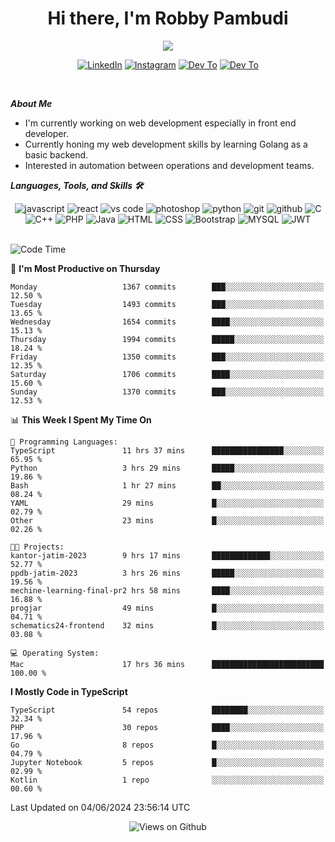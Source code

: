 <div align="center">
   <h1>Hi there, I'm Robby Pambudi </h1>

<img src="https://pronoun.cyou/x/y?subject=He&object=Him&height=20"> 
</div>

<p align='center'>
   <a href="https://www.linkedin.com/in/robbypambudi" target="_blank"><img src="https://img.shields.io/badge/LinkedIn-0077B5?style=for-the-badge&logo=linkedin&logoColor=white" alt="LinkedIn"></a>
   <a href="https://www.instagram.com/robbypambudi" target="_blank"><img src="https://img.shields.io/badge/Instagram-E4405F?style=for-the-badge&logo=instagram&logoColor=white" alt="Instagram"></a>
   <a href="https://dev.to/robbypambudi" target="_blank"><img src="https://img.shields.io/badge/dev.to-0A0A0A?style=for-the-badge&logo=dev.to&logoColor=white" alt="Dev To"></a>
   <a href="https://www.facebook.com/robbyulungpambudi" target="_blank"><img src="https://img.shields.io/badge/Facebook-1877F2?style=for-the-badge&logo=facebook&logoColor=white" alt="Dev To"></a>

</p> <p>
<br>
   
***About Me***
   
- I'm currently working on web development especially in front end developer.
- Currently honing my web development skills by learning Golang as a basic backend.
- Interested in automation between operations and development teams.
 
   
***Languages, Tools, and Skills 🛠***

   <div align="center">
   <img src="https://img.shields.io/badge/JavaScript-F7DF1E?style=for-the-badge&logo=javascript&logoColor=black" alt="javascript" />
      <img src="https://img.shields.io/badge/React-61DAFB?style=for-the-badge&logo=react&logoColor=black" alt="react" />
      <img src="https://img.shields.io/badge/vs%20code-007ACC?style=for-the-badge&logo=visual%20studio%20code&logoColor=white" alt="vs code" />
      <img src="https://img.shields.io/badge/adobe%20photoshop-31A8FF?style=for-the-badge&logo=adobe%20photoshop&logoColor=white" alt="photoshop" />
      <img src="https://img.shields.io/badge/python-3776AB?style=for-the-badge&logo=python&logoColor=white" alt="python" />
      <img src="https://img.shields.io/badge/Git-F05032?style=for-the-badge&logo=git&logoColor=white" alt="git" />
      <img src="https://img.shields.io/badge/GitHub-100000?style=for-the-badge&logo=github&logoColor=white" alt="github" />
      <img src="https://img.shields.io/badge/c-%2300599C.svg?style=for-the-badge&logo=c&logoColor=white" alt="C" />
      <img src="https://img.shields.io/badge/c++-%2300599C.svg?style=for-the-badge&logo=c%2B%2B&logoColor=white" alt="C++" />   
      <img src="https://img.shields.io/badge/PHP-777BB4?style=for-the-badge&logo=php&logoColor=white" alt="PHP" />
      <img src="https://img.shields.io/badge/Java-ED8B00?style=for-the-badge&logo=java&logoColor=white" alt="Java"/>
      <img src="https://img.shields.io/badge/HTML5-E34F26?style=for-the-badge&logo=html5&logoColor=white" alt="HTML" />
      <img src="https://img.shields.io/badge/CSS-239120?&style=for-the-badge&logo=css3&logoColor=white" alt ="CSS" />
      <img src="https://img.shields.io/badge/Bootstrap-563D7C?style=for-the-badge&logo=bootstrap&logoColor=white" alt="Bootstrap" />
      <img src="https://img.shields.io/badge/MySQL-00000F?style=for-the-badge&logo=mysql&logoColor=white" alt="MYSQL" />
      <img src="https://img.shields.io/badge/json%20web%20tokens-323330?style=for-the-badge&logo=json-web-tokens&logoColor=pink" alt="JWT" />
      
   </div><br>
   
<!--START_SECTION:waka-->
![Code Time](http://img.shields.io/badge/Code%20Time-1%2C307%20hrs%2031%20mins-blue)

📅 **I'm Most Productive on Thursday** 

```text
Monday                   1367 commits        ███░░░░░░░░░░░░░░░░░░░░░░   12.50 % 
Tuesday                  1493 commits        ███░░░░░░░░░░░░░░░░░░░░░░   13.65 % 
Wednesday                1654 commits        ████░░░░░░░░░░░░░░░░░░░░░   15.13 % 
Thursday                 1994 commits        █████░░░░░░░░░░░░░░░░░░░░   18.24 % 
Friday                   1350 commits        ███░░░░░░░░░░░░░░░░░░░░░░   12.35 % 
Saturday                 1706 commits        ████░░░░░░░░░░░░░░░░░░░░░   15.60 % 
Sunday                   1370 commits        ███░░░░░░░░░░░░░░░░░░░░░░   12.53 % 
```


📊 **This Week I Spent My Time On** 

```text
💬 Programming Languages: 
TypeScript               11 hrs 37 mins      ████████████████░░░░░░░░░   65.95 % 
Python                   3 hrs 29 mins       █████░░░░░░░░░░░░░░░░░░░░   19.86 % 
Bash                     1 hr 27 mins        ██░░░░░░░░░░░░░░░░░░░░░░░   08.24 % 
YAML                     29 mins             █░░░░░░░░░░░░░░░░░░░░░░░░   02.79 % 
Other                    23 mins             █░░░░░░░░░░░░░░░░░░░░░░░░   02.26 % 

🐱‍💻 Projects: 
kantor-jatim-2023        9 hrs 17 mins       █████████████░░░░░░░░░░░░   52.77 % 
ppdb-jatim-2023          3 hrs 26 mins       █████░░░░░░░░░░░░░░░░░░░░   19.56 % 
mechine-learning-final-pr2 hrs 58 mins       ████░░░░░░░░░░░░░░░░░░░░░   16.88 % 
progjar                  49 mins             █░░░░░░░░░░░░░░░░░░░░░░░░   04.71 % 
schematics24-frontend    32 mins             █░░░░░░░░░░░░░░░░░░░░░░░░   03.08 % 

💻 Operating System: 
Mac                      17 hrs 36 mins      █████████████████████████   100.00 % 
```

**I Mostly Code in TypeScript** 

```text
TypeScript               54 repos            ████████░░░░░░░░░░░░░░░░░   32.34 % 
PHP                      30 repos            ████░░░░░░░░░░░░░░░░░░░░░   17.96 % 
Go                       8 repos             █░░░░░░░░░░░░░░░░░░░░░░░░   04.79 % 
Jupyter Notebook         5 repos             █░░░░░░░░░░░░░░░░░░░░░░░░   02.99 % 
Kotlin                   1 repo              ░░░░░░░░░░░░░░░░░░░░░░░░░   00.60 % 
```




 Last Updated on 04/06/2024 23:56:14 UTC
<!--END_SECTION:waka-->

<div align="center">
<img src="https://komarev.com/ghpvc/?username=robbypambudi&color=green" alt="Views on Github" />
</div>

